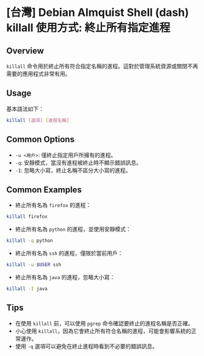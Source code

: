 # [台灣] Debian Almquist Shell (dash) killall 使用方式: 終止所有指定進程

## Overview
`killall` 命令用於終止所有符合指定名稱的進程。這對於管理系統資源或關閉不再需要的應用程式非常有用。

## Usage
基本語法如下：
```bash
killall [選項] [進程名稱]
```

## Common Options
- `-u <用戶>`: 僅終止指定用戶所擁有的進程。
- `-q`: 安靜模式，當沒有進程被終止時不顯示錯誤訊息。
- `-I`: 忽略大小寫，終止名稱不區分大小寫的進程。

## Common Examples
- 終止所有名為 `firefox` 的進程：
```bash
killall firefox
```

- 終止所有名為 `python` 的進程，並使用安靜模式：
```bash
killall -q python
```

- 終止所有名為 `ssh` 的進程，僅限於當前用戶：
```bash
killall -u $USER ssh
```

- 終止所有名為 `java` 的進程，忽略大小寫：
```bash
killall -I java
```

## Tips
- 在使用 `killall` 前，可以使用 `pgrep` 命令確認要終止的進程名稱是否正確。
- 小心使用 `killall`，因為它會終止所有符合名稱的進程，可能會影響系統的正常運作。
- 使用 `-q` 選項可以避免在終止進程時看到不必要的錯誤訊息。